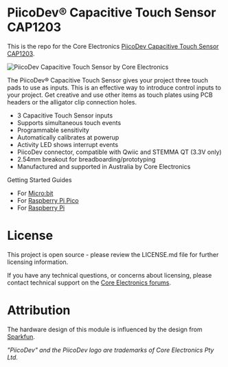 # PiicoDev® Capacitive Touch Sensor CAP1203

This is the repo for the Core Electronics [PiicoDev Capacitive Touch Sensor CAP1203](https://core-electronics.com.au/catalog/product/view/sku/CE07816).

![PiicoDev Capacitive Touch Sensor by Core Electronics](https://core-electronics.com.au/media/catalog/product/p/i/piicodev-capacitive-touch-sensor.jpg)

The PiicoDev® Capacitive Touch Sensor gives your project three touch pads to use as inputs. This is an effective way to introduce control inputs to your project.  Get creative and use other items as touch plates using PCB headers or the alligator clip connection holes.

- 3 Capacitive Touch Sensor inputs
- Supports simultaneous touch events
- Programmable sensitivity
- Automatically calibrates at powerup
- Activity LED shows interrupt events
- PiicoDev connector, compatible with Qwiic and STEMMA QT (3.3V only)
- 2.54mm breakout for breadboarding/prototyping
- Manufactured and supported in Australia by Core Electronics

Getting Started Guides

- For [Micro:bit](https://core-electronics.com.au/tutorials/raspberry-pi-pico/piicodev-capacitive-touch-sensor-cap1203-micro-bit-guide.html)
- For [Raspberry Pi Pico](https://core-electronics.com.au/tutorials/raspberry-pi-pico/piicodev-capacitive-touch-sensor-cap1203-raspberry-pi-pico-guide.html)
- For [Raspberry Pi](https://core-electronics.com.au/tutorials/raspberry-pi-pico/piicodev-capacitive-touch-sensor-cap1203-raspberry-pi-guide.html)

# License
This project is open source - please review the LICENSE.md file for further licensing information.

If you have any technical questions, or concerns about licensing, please contact technical support on the [Core Electronics forums](https://forum.core-electronics.com.au/).

# Attribution
The hardware design of this module is influenced by the design from [Sparkfun](https://github.com/sparkfun/Qwiic_Capacitive_Touch_Slider_CAP1203).

*\"PiicoDev\" and the PiicoDev logo are trademarks of Core Electronics Pty Ltd.*
